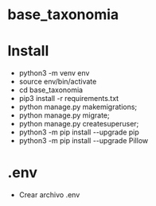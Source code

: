 # base_taxonomia

# Install
- python3 -m venv env
- source env/bin/activate
- cd base_taxonomia
- pip3 install -r requirements.txt
- python manage.py makemigrations;
- python manage.py migrate; 
- python manage.py createsuperuser;
- python3 -m pip install --upgrade pip
- python3 -m pip install --upgrade Pillow

# .env
- Crear archivo .env